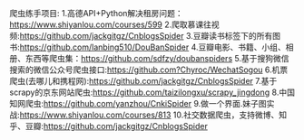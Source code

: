 爬虫练手项目:
1.高德API+Python解决租房问题：https://www.shiyanlou.com/courses/599
2.爬取慕课往视频:https://github.com/jackgitgz/CnblogsSpider
3.豆瓣读书标签下的所有图书:https://github.com/lanbing510/DouBanSpider
4.豆瓣电影、书籍、小组、相册、东西等爬虫集：https://github.com/sdfzy/doubanspiders
5.基于搜狗微信搜索的微信公众号爬虫接口:https://github.com?Chyroc/WechatSogou
6.机票爬虫(去哪儿和携程网):https://github.com/jackgitgz/CnblogsSpider
7.基于scrapy的京东网站爬虫:https://github.com/taizilongxu/scrapy_jingdong
8.中国知网爬虫:https://github.com/yanzhou/CnkiSpider
9.做一个界面.妹子图实战:https://www.shiyanlou.com/courses/813
10.社交数据爬虫，支持微博、知乎、豆瓣:https://github.com/jackgitgz/CnblogsSpider
